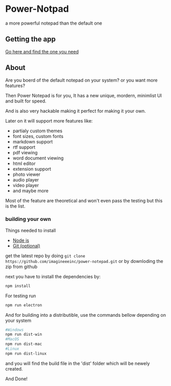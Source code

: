 # Power-Notpad

a more powerful notepad than the default one

## Getting the app
[Go here and find the one you need](https://github.com/imagineeeinc/power-notepad/releases)

## About
Are you boerd of the default notepad on your system? or you want more features?

Then Power Notepad is for you, It has a new unique, mordern, minimlist UI and built for speed.

And is also very hackable making it perfect for making it your own.

Later on it will support more features like: 
- partialy custom themes
- font sizes, custom fonts
- markdown support
- rtf support
- pdf viewing
- word document viewing
- html editor
- extension support
- photo viewer
- audio player
- video player 
- and maybe more

Most of the feature are theoretical and won't even pass the testing but this is the list.

### building your own
Things needed to install
- [Node js](https://nodejs.org/)
- [Git (optional)](https://git-scm.com/)

get the latest repo by doing ```git clone https://github.com/imagineeeinc/power-notepad.git``` or by downloding the zip from github

next you have to install the dependencies by:
```bash
npm install
```
For testing run
```bash
npm run electron
```
And for building into a distributible, use the commands bellow depending on your system
```bash
#Windows
npm run dist-win
#MacOS
npm run dist-mac
#Linux
npm run dist-linux
```
and you will find the build file in the 'dist' folder which will be newely created.

And Done!
